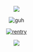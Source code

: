 <p align="center">
  <img src="https://64.media.tumblr.com/41601c57c3afe68367a836ff7e075883/71cc72a5859d854c-cb/s500x750/952f6d3687bbe6b6379097a6d662e7371b54b3d8.pnj">
<p align="center">
<img src="https://gifcity.carrd.co/assets/images/gallery79/6e4eea9d.gif?v=26dffab5" alt="guh">

<p align="center">
<a href=https://rentry.co/camo>
  <img src="https://files.catbox.moe/8y1l59.gif" alt="rentry">
</a>
<p align="center">
<img src="https://64.media.tumblr.com/cbaf5053f6135127b53607a6ef160058/71cc72a5859d854c-d9/s500x750/109b047439084878a78805ea1b70f89f699fec99.pnj">
